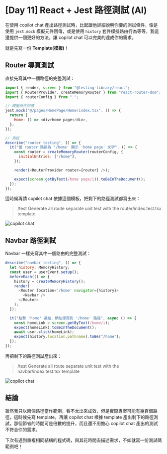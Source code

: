 # [Day 11] React + Jest 路徑測試 (AI)

在使用 copilot chat 產出路徑測試時，比起跟他詳細說明你要的測試條件，像是使用 `jest.mock` 模擬元件回傳，或是使用 `history` 套件模擬路由行為等等，我這邊提供一個更好的方法，讓 copilot chat 可以完美的達成你的需求。

就是先寫一份 **Template(模板)**！

## Router 導頁測試

直接先寫其中一個路徑的完整測試：

```js
import { render, screen } from "@testing-library/react";
import { RouterProvider, createMemoryRouter } from "react-router-dom";
import { routerConfig } from ".";

// 模擬元件回傳
jest.mock("@/pages/HomePage/Home/index.tsx", () => {
  return {
    Home: () => <div>home page</div>,
  };
});

// 測試
describe("router testing", () => {
  it("當 router 路徑為 '/home' 顯示 'home page' 文字", () => {
    const router = createMemoryRouter(routerConfig, {
      initialEntries: ["/home"],
    });

    render(<RouterProvider router={router} />);

    expect(screen.getByText(/home page/i)).toBeInTheDocument();
  });
});
```

這時候再請 copilot chat 依據這個模板，把剩下的路徑測試都寫出來：

> /test Generate all route separate unit test with the router/index.test.tsx template

![copilot chat](/img/day11-1.gif)

## Navbar 路徑測試

Navbar 一樣先寫其中一個路由的完整測試：

```js
describe("navbar testing", () => {
  let history: MemoryHistory;
  const user = userEvent.setup();
  beforeEach(() => {
    history = createMemoryHistory();
    render(
      <Router location='/home' navigator={history}>
        <Navbar />
      </Router>
    );
  });

  it("點擊 'home' 連結，網址導頁到 '/home' 路徑", async () => {
    const homeLink = screen.getByText(/home/i);
    expect(homeLink).toBeInTheDocument();
    await user.click(homeLink);
    expect(history.location.pathname).toBe("/home");
  });
});
```

再把剩下的路徑測試產出來：

> /test Generate all route separate unit test with the navbar/index.test.tsx template

![copilot chat](/img/day11-2.gif)

## 結論

雖然我只以兩個路徑當作範例，看不太出來成效，但是實際專案可能有幾百個路徑，這時候先寫 template，再讓 copilot chat 根據 template 產出剩下的路徑測試，那個節省的時間可是倍數的提升，而且還不用擔心 copilot chat 產出的測試不符合你的需求。

下次有遇到重複相同結構的程式碼，與其花時間去描述需求，不如就寫一份測試碼範例吧！
